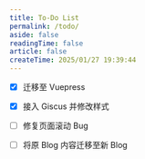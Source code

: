 ```yaml
---
title: To-Do List
permalink: /todo/
aside: false
readingTime: false
article: false
createTime: 2025/01/27 19:39:44
---
```


- [x] 迁移至 Vuepress
- [x] 接入 Giscus 并修改样式
- [ ] 修复页面滚动 Bug
- [ ] 将原 Blog 内容迁移至新 Blog

